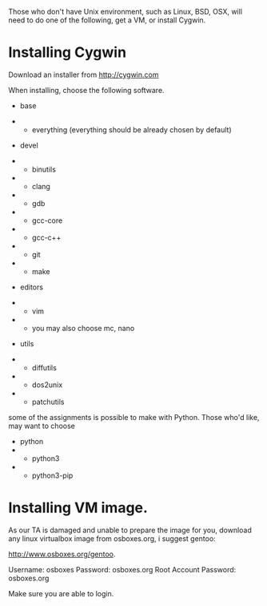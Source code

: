 
Those who don't have Unix environment, such as Linux, BSD, OSX, will need to do one of the following, get a VM, or install Cygwin.


Installing Cygwin
=================

Download an installer from http://cygwin.com

When installing, choose the following software.

* base
* * everything (everything should be already chosen by default)

* devel
* * binutils
* * clang
* * gdb
* * gcc-core
* * gcc-c++
* * git
* * make

* editors
* * vim
* * you may also choose mc, nano

* utils
* * diffutils
* * dos2unix
* * patchutils

some of the assignments is possible to make with Python. Those who'd like, may want to choose

* python
* * python3
* * python3-pip

Installing VM image.
====================

As our TA is damaged and unable to prepare the image for you, download any linux virtualbox image from osboxes.org, i suggest gentoo:

http://www.osboxes.org/gentoo.

Username: osboxes
Password: osboxes.org
Root Account Password: osboxes.org

Make sure you are able to login.
